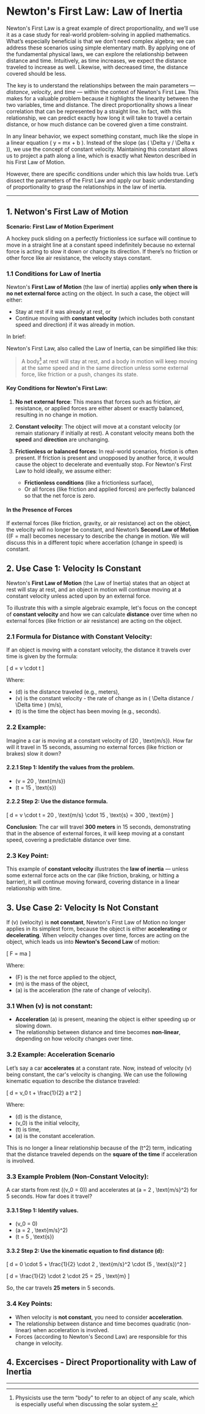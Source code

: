 # Newton's First Law: Law of Inertia

Newton's First Law is a great example of direct proportionality, and we’ll use it as a case study for real-world problem-solving in applied mathematics. What’s especially beneficial is that we don’t need complex algebra; we can address these scenarios using simple elementary math. By applying one of the fundamental physical laws, we can explore the relationship between distance and time. Intuitively, as time increases, we expect the distance traveled to increase as well. Likewise, with decreased time, the distance covered should be less. 

The key is to understand the relationships between the main parameters — *distance*, *velocity*, and *time* — within the context of Newton's First Law. This makes for a valuable problem because it highlights the linearity between the two variables, time and distance. The direct proportionality shows a linear correlation that can be represented by a straight line. In fact, with this relationship, we can predict exactly how long it will take to travel a certain distance, or how much distance can be covered given a time constraint.

In any linear behavior, we expect something constant, much like the slope in a linear equation \( y = mx + b \). Instead of the slope (as \( \Delta y / \Delta x \)), we use the concept of constant velocity. Maintaining this constant allows us to project a path along a line, which is exactly what Newton described in his First Law of Motion. 

However, there are specific conditions under which this law holds true. Let’s dissect the parameters of the First Law and apply our basic understanding of proportionality to grasp the relationships in the law of inertia.

---


## 1. Netwon's First Law of Motion

**Scenario: First Law of Motion Experiment**

A hockey puck sliding on a perfectly frictionless ice surface will continue to move in a straight line at a constant speed indefinitely because no external force is acting to slow it down or change its direction. If there’s no friction or other force like air resistance, the velocity stays constant.

### 1.1 Conditions for Law of Inertia

Newton's **First Law of Motion** (the law of inertia) applies **only when there is no net external force** acting on the object. In such a case, the object will either:

- Stay at rest if it was already at rest, or
- Continue moving with **constant velocity** (which includes both constant speed and direction) if it was already in motion.

In brief:

Newton's First Law, also called the Law of Inertia, can be simplified like this:

>A body[^1] at rest will stay at rest, and a body in motion will keep moving at the same speed and in the same direction unless some external force, like friction or a push, changes its state.

#### Key Conditions for Newton's First Law:

1. **No net external force**: This means that forces such as friction, air resistance, or applied forces are either absent or exactly balanced, resulting in no change in motion.
   
2. **Constant velocity**: The object will move at a constant velocity (or remain stationary if initially at rest). A constant velocity means both the **speed** and **direction** are unchanging.

3. **Frictionless or balanced forces**: In real-world scenarios, friction is often present. If friction is present and unopposed by another force, it would cause the object to decelerate and eventually stop. For Newton's First Law to hold ideally, we assume either:

   - **Frictionless conditions** (like a frictionless surface),
   - Or all forces (like friction and applied forces) are perfectly balanced so that the net force is zero.

#### In the Presence of Forces

If external forces (like friction, gravity, or air resistance) act on the object, the velocity will no longer be constant, and Newton’s **Second Law of Motion** (\(F = ma\)) becomes necessary to describe the change in motion. We will discuss this in a different topic where accerlation (change in speed) is constant.

## 2. Use Case 1: Velocity Is Constant

Newton's **First Law of Motion** (the Law of Inertia) states that an object at rest will stay at rest, and an object in motion will continue moving at a constant velocity unless acted upon by an external force.

To illustrate this with a simple algebraic example, let's focus on the concept of **constant velocity** and how we can calculate **distance** over time when no external forces (like friction or air resistance) are acting on the object.

### 2.1 Formula for Distance with Constant Velocity:

If an object is moving with a constant velocity, the distance it travels over time is given by the formula:

\[
d = v \cdot t
\]

Where:

- \(d\) is the distance traveled (e.g., meters),
- \(v\) is the constant velocity - the rate of change as in \( \Delta distance / \Delta time \) (m/s),
- \(t\) is the time the object has been moving (e.g., seconds).

### 2.2 Example:

Imagine a car is moving at a constant velocity of \(20 \, \text{m/s}\). How far will it travel in 15 seconds, assuming no external forces (like friction or brakes) slow it down?

#### 2.2.1 Step 1: Identify the values from the problem.

- \(v = 20 \, \text{m/s}\)
- \(t = 15 \, \text{s}\)

#### 2.2.2 Step 2: Use the distance formula.

\[
d = v \cdot t = 20 \, \text{m/s} \cdot 15 \, \text{s} = 300 \, \text{m}
\]

**Conclusion**:
The car will travel **300 meters** in 15 seconds, demonstrating that in the absence of external forces, it will keep moving at a constant speed, covering a predictable distance over time.

### 2.3 Key Point:
This example of **constant velocity** illustrates the **law of inertia** — unless some external force acts on the car (like friction, braking, or hitting a barrier), it will continue moving forward, covering distance in a linear relationship with time.


## 3. Use Case 2: Velocity Is Not Constant

If \(v\) (velocity) is **not constant**, Newton's First Law of Motion no longer applies in its simplest form, because the object is either **accelerating** or **decelerating**. When velocity changes over time, forces are acting on the object, which leads us into **Newton's Second Law** of motion:

\[
F = ma
\]

Where:

- \(F\) is the net force applied to the object,
- \(m\) is the mass of the object,
- \(a\) is the acceleration (the rate of change of velocity).

### 3.1 When \(v\) is not constant:

- **Acceleration** \(a\) is present, meaning the object is either speeding up or slowing down.
- The relationship between distance and time becomes **non-linear**, depending on how velocity changes over time.

### 3.2 Example: Acceleration Scenario

Let’s say a car **accelerates** at a constant rate. Now, instead of velocity \(v\) being constant, the car's velocity is changing. We can use the following kinematic equation to describe the distance traveled:

\[
d = v_0 t + \frac{1}{2} a t^2
\]

Where:

- \(d\) is the distance,
- \(v_0\) is the initial velocity,
- \(t\) is time,
- \(a\) is the constant acceleration.

This is no longer a linear relationship because of the \(t^2\) term, indicating that the distance traveled depends on the **square of the time** if acceleration is involved.

### 3.3 Example Problem (Non-Constant Velocity):

A car starts from rest (\(v_0 = 0\)) and accelerates at \(a = 2 \, \text{m/s}^2\) for 5 seconds. How far does it travel?

#### 3.3.1 Step 1: Identify values.

- \(v_0 = 0\)
- \(a = 2 \, \text{m/s}^2\)
- \(t = 5 \, \text{s}\)

#### 3.3.2 Step 2: Use the kinematic equation to find distance \(d\):

\[
d = 0 \cdot 5 + \frac{1}{2} \cdot 2 \, \text{m/s}^2 \cdot (5 \, \text{s})^2
\]

\[
d = \frac{1}{2} \cdot 2 \cdot 25 = 25 \, \text{m}
\]

So, the car travels **25 meters** in 5 seconds.

### 3.4 Key Points:

- When velocity is **not constant**, you need to consider **acceleration**.
- The relationship between distance and time becomes quadratic (non-linear) when acceleration is involved.
- Forces (according to Newton's Second Law) are responsible for this change in velocity.

## 4. Excercises - Direct Proportionality with Law of Inertia

---

[^1]: Physicists use the term "body" to refer to an object of any scale, which is especially useful when discussing the solar system.